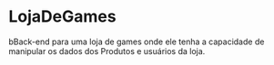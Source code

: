 # LojaDeGames
bBack-end para uma loja de games onde ele tenha a capacidade de manipular os dados dos Produtos e usuários da loja.
